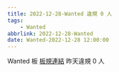 ```yaml
---
title: 2022-12-28-Wanted 違規 0 人
tags:
    - Wanted
abbrlink: 2022-12-28-Wanted
date: Wanted-2022-12-28 12:00:00
---
```

Wanted 板 [板規連結](https://www.ptt.cc/bbs/Wanted/M.1608829773.A.D3B.html)
昨天違規 0 人
